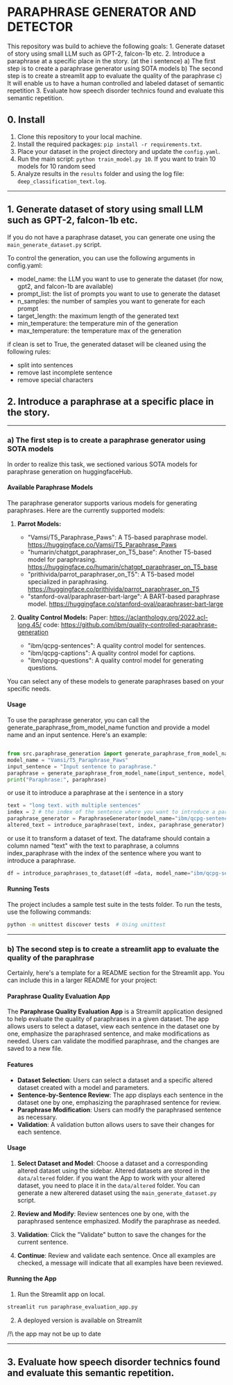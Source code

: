 # PARAPHRASE GENERATOR AND DETECTOR

This repository was build to achieve the following goals:
    1. Generate dataset of story using small LLM such as GPT-2, falcon-1b etc.
    2. Introduce a paraphrase at a specific place in the story. (at the i sentence)
        a) The first step is to create a paraphrase generator using SOTA models
        b) The second step is to create a streamlit app to evaluate the quality of the paraphrase
        c) It will enable us to have a human controlled and labeled dataset of semantic repetition
    3. Evaluate how speech disorder technics found and evaluate this semantic repetition.  


## 0. Install

1. Clone this repository to your local machine.
2. Install the required packages: `pip install -r requirements.txt`.
3. Place your dataset in the project directory and update the `config.yaml`.
4. Run the main script: `python train_model.py 10`. If you want to train 10 models  for 10 random seed
5. Analyze results in the `results` folder and using the log file: `deep_classification_text.log`.

---

## 1. Generate dataset of story using small LLM such as GPT-2, falcon-1b etc.

If you do not have a paraphrase dataset, you can generate one using the `main_generate_dataset.py` script.

To control the generation, you can use the following arguments in config.yaml:

- model_name: the LLM you want to use to generate the dataset (for now, gpt2, and falcon-1b are available)
- prompt_list: the list of prompts you want to use to generate the dataset
- n_samples: the number of samples you want to generate for each prompt
- target_length: the maximum length of the generated text
- min_temperature: the temperature min of the generation
- max_temperature: the temperature max of the generation

if clean is set to True, the generated dataset will be cleaned using the following rules:
- split into sentences
- remove last incomplete sentence
- remove special characters


## 2. Introduce a paraphrase at a specific place in the story. 

--- 

### a) The first step is to create a paraphrase generator using SOTA models

In order to realize this task, we sectioned various SOTA models for paraphrase generation on huggingfaceHub.

#### Available Paraphrase Models

The paraphrase generator supports various models for generating paraphrases. Here are the currently supported models:

1. **Parrot Models:**
   - "Vamsi/T5_Paraphrase_Paws": A T5-based paraphrase model. https://huggingface.co/Vamsi/T5_Paraphrase_Paws 
   - "humarin/chatgpt_paraphraser_on_T5_base": Another T5-based model for paraphrasing.
   https://huggingface.co/humarin/chatgpt_paraphraser_on_T5_base 
   - "prithivida/parrot_paraphraser_on_T5": A T5-based model specialized in paraphrasing. https://huggingface.co/prithivida/parrot_paraphraser_on_T5
   - "stanford-oval/paraphraser-bart-large": A BART-based paraphrase model. https://huggingface.co/stanford-oval/paraphraser-bart-large 

2. **Quality Control Models:**
Paper: https://aclanthology.org/2022.acl-long.45/
code: https://github.com/ibm/quality-controlled-paraphrase-generation 

   - "ibm/qcpg-sentences": A quality control model for sentences.
   - "ibm/qcpg-captions": A quality control model for captions.
   - "ibm/qcpg-questions": A quality control model for generating questions.

You can select any of these models to generate paraphrases based on your specific needs.


#### Usage

To use the paraphrase generator, you can call the generate_paraphrase_from_model_name function and provide a model name and an input sentence. Here's an example:

```python

from src.paraphrase_generation import generate_paraphrase_from_model_name
model_name = "Vamsi/T5_Paraphrase_Paws"
input_sentence = "Input sentence to paraphrase."
paraphrase = generate_paraphrase_from_model_name(input_sentence, model_name)
print("Paraphrase:", paraphrase)
```

or use it to introduce a paraphrase at the i sentence in a story

```python
text = "long text. with multiple sentences"
index = 2 # the index of the sentence where you want to introduce a paraphrase
paraphrase_generator = ParaphraseGenerator(model_name="ibm/qcpg-sentences")
altered_text = introduce_paraphrase(text, index, paraphrase_generator)
```

or use it to transform a dataset of text. The dataframe should contain a column named "text" with the text to paraphrase, a columns index_paraphrase with the index of the sentence where you want to introduce a paraphrase.


```python
df = introduce_paraphrases_to_dataset(df =data, model_name="ibm/qcpg-sentences")
```



#### Running Tests

The project includes a sample test suite in the tests folder. To run the tests, use the following commands:

```sh
python -m unittest discover tests  # Using unittest
```

---

### b) The second step is to create a streamlit app to evaluate the quality of the paraphrase

Certainly, here's a template for a README section for the Streamlit app. You can include this in a larger README for your project:



#### Paraphrase Quality Evaluation App

The **Paraphrase Quality Evaluation App** is a Streamlit application designed to help evaluate the quality of paraphrases in a given dataset. The app allows users to select a dataset, view each sentence in the dataset one by one, emphasize the paraphrased sentence, and make modifications as needed. Users can validate the modified paraphrase, and the changes are saved to a new file.

#### Features

- **Dataset Selection**: Users can select a dataset and a specific altered dataset created with a model and parameters.
- **Sentence-by-Sentence Review**: The app displays each sentence in the dataset one by one, emphasizing the paraphrased sentence for review.
- **Paraphrase Modification**: Users can modify the paraphrased sentence as necessary.
- **Validation**: A validation button allows users to save their changes for each sentence.

#### Usage

1. **Select Dataset and Model**: Choose a dataset and a corresponding altered dataset using the sidebar.
Altered datasets are stored in the `data/altered` folder. if you want the App to work with your altered dataset, you need to place it in the `data/altered` folder. You can generate a new alterered dataset using the `main_generate_dataset.py` script.

2. **Review and Modify**: Review sentences one by one, with the paraphrased sentence emphasized. Modify the paraphrase as needed.

3. **Validation**: Click the "Validate" button to save the changes for the current sentence.

4. **Continue**: Review and validate each sentence. Once all examples are checked, a message will indicate that all examples have been reviewed.

#### Running the App
1. Run the Streamlit app on local.

```bash
streamlit run paraphrase_evaluation_app.py
```

2. A deployed version is available on Streamlit

/!\ the app may not be up to date

---

## 3. Evaluate how speech disorder technics found and evaluate this semantic repetition.


